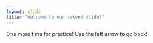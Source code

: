 ```yaml
---
layout: slide
title: "Welcome to our second slide!"
---
```

One more time for practice!
Use the left arrow to go back!
